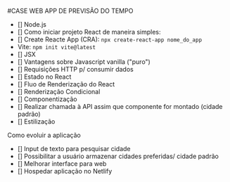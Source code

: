 #CASE WEB APP DE PREVISÃO DO TEMPO

- [] Node.js
- [] Como iniciar projeto React de maneira simples:
- [] Create Reacte App (CRA):
```npx create-react-app nome_do_app```
- Vite:
```npm init vite@latest```
- [] JSX
- [] Vantagens sobre Javascript vanilla ("puro")
- [] Requisições HTTP p/ consumir dados
- [] Estado no React
- [] Fluo de Renderização do React
- [] Renderização Condicional
- [] Componentização
- [] Realizar chamada à API assim que componente for montado (cidade padrão)
- [] Estilização

Como evoluir a aplicação

- [] Input de texto para pesquisar cidade
- [] Possibilitar a usuário armazenar cidades preferidas/ cidade padrão
- [] Melhorar interface para web
- [] Hospedar aplicação no Netlify